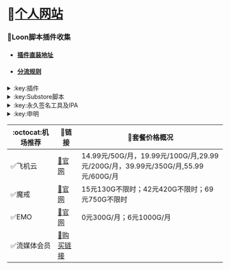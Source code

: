# 🔔[个人网站](https://whatshub.top)
### :balloon:Loon脚本插件收集  
* #### [插件直装地址](https://whatshub.top/loon)
* #### [分流规则](https://whatshub.top/rule)
<details>
   <summary>:key:插件</summary>   

|:octocat:插件|:link:链接|:pushpin:操作说明|
|--|--|--|
|:white_check_mark:4in1|[:link:链接地址](https://whatshub.top/plugin/4in1.plugin)|配置-插件-粘贴链接
|:white_check_mark:去广告|[:link:链接地址](https://whatshub.top/plugin/startingad.plugin)|配置-插件-粘贴链接
|:white_check_mark:去广告mix|[:link:链接地址](https://whatshub.top/plugin/adultra.plugin)|配置-插件-粘贴链接
|:white_check_mark:去广告mix+|[:link:链接地址](https://whatshub.top/plugin/adultraplus.plugin)|配置-插件-粘贴链接
|:white_check_mark:Sub-Store|[:link:链接地址](https://raw.githubusercontent.com/Peng-YM/Sub-Store/master/config/Loon.plugin)|配置-插件-粘贴链接
|:white_check_mark:百度云加速|[:link:链接地址](https://whatshub.top/plugin/BaiduCloud.plugin)|配置-插件-粘贴链接
|:white_check_mark:扫描全能王|[:link:链接地址](https://whatshub.top/plugin/CamScanner.plugin)|配置-插件-粘贴链接
|:white_check_mark:Emby|[:link:链接地址](https://whatshub.top/plugin/Emby.plugin)|配置-插件-粘贴链接
|:white_check_mark:酷我会员|[:link:链接地址](https://whatshub.top/plugin/KuwoVip.plugin)|配置-插件-粘贴链接
|:white_check_mark:酷我数字专辑解锁|[:link:链接地址](https://whatshub.top/plugin/kuwo-unlock.plugin)|配置-插件-粘贴链接
|:white_check_mark:历史价格|[:link:链接地址](https://whatshub.top/plugin/Price.plugin)|配置-插件-粘贴链接
|:white_check_mark:WPS会员解锁|[:link:链接地址](https://whatshub.top/plugin/WPS.plugin)|配置-插件-粘贴链接
|:white_check_mark:Nicegram会员解锁|[:link:链接地址](https://whatshub.top/plugin/nicegram.plugin)|配置-插件-粘贴链接
|:white_check_mark:财新文章解锁|[:link:链接地址](https://whatshub.top/plugin/caixin.plugin)|配置-插件-粘贴链接
|:white_check_mark:spotify会员解锁|[:link:链接地址](https://whatshub.top/plugin/SpotifyPremium.plugin)|配置-插件-粘贴链接
|:white_check_mark:SoundCloud Go+|[:link:链接地址](https://whatshub.top/plugin/soundcloud.plugin)|配置-插件-粘贴链接
|:white_check_mark:切换百度搜索|[:link:链接地址](https://whatshub.top/plugin/B-Search.plugin)|配置-插件-粘贴链接 地址栏输入bd+空格+关键字
|:white_check_mark:代理链路检测|[:link:链接地址](https://whatshub.top/plugin/NodeLinkCheck.plugin)|配置-插件-粘贴链接
|:white_check_mark:网络模式切换|[:link:链接地址](https://whatshub.top/plugin/Running-Mode.plugin)|配置-插件-粘贴链接 自行修改[脚本](https://whatshub.top/plugin/Running-Mode.js)参数
|:white_check_mark:波点音乐|[:link:链接地址](https://whatshub.top/plugin/Bodian.plugin)|配置-插件-粘贴链接
|:white_check_mark:禁用iOS更新|[:link:链接地址](https://whatshub.top/plugin/DisableUpdate.plugin)|配置-插件-粘贴链接
|:white_check_mark:奈飞评分|[:link:链接地址](https://whatshub.top/plugin/Ratings.plugin)|配置-插件-粘贴链接
|:white_check_mark:番茄小说|[:link:链接地址](https://whatshub.top/plugin/fanqienovel.plugin)|配置-插件-粘贴链接
|:white_check_mark:TestFlight|[:link:链接地址](https://whatshub.top/plugin/iRingo_TestFlight.plugin)|配置-插件-粘贴链接
|:white_check_mark:BoxJS|[:link:链接地址](https://raw.githubusercontent.com/chavyleung/scripts/master/box/rewrite/boxjs.rewrite.loon.tf.plugin)|配置-插件-粘贴链接-safari-boxjs.com-添加到主屏幕
|:white_check_mark:Bili换区|[:link:链接地址](https://raw.githubusercontent.com/Coldvvater/Loon/master/Plugin/Bili_Auto_Regions.plugin)|配置-插件-粘贴链接
|:white_check_mark:Q-Search|[:link:链接地址](https://raw.githubusercontent.com/Coldvvater/Loon/master/Plugin/Q-Search.plugin)|配置-插件-粘贴链接（需设置duckduckgo为默认搜索引擎）
|:white_check_mark:豆瓣影视|[:link:链接地址](https://raw.githubusercontent.com/Coldvvater/Loon/master/Plugin/DouBanPlay.plugin)|配置-插件-粘贴链接
|:white_check_mark:字幕增强双语|[:link:链接地址](https://raw.githubusercontent.com/DualSubs/DualSubs/main/plugin/DualSubs.plugin)|配置-插件-粘贴链接
|:white_check_mark:YouTube双语|[:link:链接地址](https://raw.githubusercontent.com/DualSubs/DualSubs/main/plugin/DualSubs.YouTube.plugin)|配置-插件-粘贴链接
|:white_check_mark:签到脚本Cookie获取|[:link:链接地址](https://raw.githubusercontent.com/NobyDa/Script/master/Loon/Loon_GetCookie.plugin)|配置-插件-粘贴链接
|:white_check_mark:TF账户管理|[:link:链接地址](https://raw.githubusercontent.com/NobyDa/Script/master/Loon/Loon_TF_Account.plugin)|配置-插件-粘贴链接
|:white_check_mark:巴哈姆特动画疯|[:link:链接地址](https://raw.githubusercontent.com/NobyDa/Script/master/Loon/Loon_Bahamut_ADS.plugin)|配置-插件-粘贴链接
|:white_check_mark:115网盘|[:link:链接地址](https://raw.githubusercontent.com/Tartarus2014/Loon-Script/master/Plugin/115.plugin)|配置-插件-粘贴链接
|:white_check_mark:节点流媒体支持检测|[:link:链接地址](https://raw.githubusercontent.com/Tartarus2014/Loon-Script/master/Plugin/MediaCheck.plugin)|配置-插件-粘贴链接
|:white_check_mark:微博去广告|[:link:链接地址](https://raw.githubusercontent.com/Tartarus2014/Loon-Script/master/Plugin/Block/WeiboAds.plugin)|配置-插件-粘贴链接
|:white_check_mark:知乎去广告|[:link:链接地址](https://raw.githubusercontent.com/Tartarus2014/Loon-Script/master/Plugin/Block/ZhiHu.plugin)|配置-插件-粘贴链接
|:white_check_mark:跳过代理检测|[:link:链接地址](https://raw.githubusercontent.com/Tartarus2014/Loon-Script/master/Plugin/skip-proxy.plugin)|配置-插件-粘贴链接
|:white_check_mark:DNS解析|[:link:链接地址](https://raw.githubusercontent.com/VirgilClyne/VirgilClyne/main/modules/DNS/DNS.plugin)|配置-插件-粘贴链接
|:white_check_mark:iOS天气|[:link:链接地址](https://raw.githubusercontent.com/VirgilClyne/iRingo/main/plugin/Weather.plugin)|配置-插件-粘贴链接
|:white_check_mark:iOS定位|[:link:链接地址](https://raw.githubusercontent.com/VirgilClyne/iRingo/main/plugin/Location.plugin)|配置-插件-粘贴链接
|:white_check_mark:iOSMitM|[:link:链接地址](https://raw.githubusercontent.com/VirgilClyne/iRingo/main/plugin/MitM.plugin)|配置-插件-粘贴链接
|:white_check_mark:Siri|[:link:链接地址](https://raw.githubusercontent.com/VirgilClyne/iRingo/main/plugin/Siri.plugin)|配置-插件-粘贴链接
|:white_check_mark:Apple News|[:link:链接地址](https://raw.githubusercontent.com/VirgilClyne/iRingo/main/plugin/News.plugin)|配置-插件-粘贴链接
|:white_check_mark:Apple TV|[:link:链接地址](https://raw.githubusercontent.com/VirgilClyne/iRingo/main/plugin/TV.plugin)|配置-插件-粘贴链接
|:white_check_mark:流利说解锁|[:link:链接地址](https://whatshub.top/plugin/lls.plugin)|配置-插件-粘贴链接
|:white_check_mark:JibJab|[:link:链接地址](https://whatshub.top/plugin/jibjab.plugin)|配置-插件-粘贴链接
|:white_check_mark:Mix Camera|[:link:链接地址](https://whatshub.top/plugin/mix.plugin)|配置-插件-粘贴链接
|:white_check_mark:Picsart|[:link:链接地址](https://whatshub.top/plugin/picsart.plugin)|配置-插件-粘贴链接
|:white_check_mark:Polarr|[:link:链接地址](https://whatshub.top/plugin/polarr.plugin)|配置-插件-粘贴链接
|:white_check_mark:皮皮虾|[:link:链接地址](https://whatshub.top/plugin/ppx.plugin)|配置-插件-粘贴链接
|:white_check_mark:VSCO|[:link:链接地址](https://whatshub.top/plugin/vsco.plugin)|配置-插件-粘贴链接
|:white_check_mark:小影|[:link:链接地址](https://whatshub.top/plugin/xiaoying.plugin)|配置-插件-粘贴链接
|:white_check_mark:香蕉视频|[:link:链接地址](https://whatshub.top/plugin/xjsp.plugin)|配置-插件-粘贴链接
|:white_check_mark:ColorWidgets小组件|[:link:链接地址](https://whatshub.top/plugin/colorwidgets.plugin)|配置-插件-粘贴链接
|:white_check_mark:Alarmy闹钟解锁|[:link:链接地址](https://whatshub.top/plugin/alarmy.plugin)|配置-插件-粘贴链接
|:white_check_mark:彩云天气提醒|[:link:链接地址](https://whatshub.top/plugin/caiyun.plugin)|配置-插件-粘贴链接
|:white_check_mark:Aloha浏览器|[:link:链接地址](https://whatshub.top/plugin/aloha.plugin)|配置-插件-粘贴链接
|:white_check_mark:BedtimeFan助眠风扇|[:link:链接地址](https://whatshub.top/plugin/BedtimeFan.plugin)|配置-插件-粘贴链接
|:white_check_mark:Bazaart解锁|[:link:链接地址](https://whatshub.top/plugin/bazaart.plugin)|配置-插件-粘贴链接
|:white_check_mark:DailyYoga解锁|[:link:链接地址](https://whatshub.top/plugin/daily-yoga.plugin)|配置-插件-粘贴链接
|:white_check_mark:Darkroom解锁|[:link:链接地址](https://whatshub.top/plugin/darkroom.plugin)|配置-插件-粘贴链接
|:white_check_mark:Fabulous解锁|[:link:链接地址](https://whatshub.top/plugin/fabulous.plugin)|配置-插件-粘贴链接
|:white_check_mark:Invideo解锁|[:link:链接地址](https://whatshub.top/plugin/invideo.plugin)|配置-插件-粘贴链接
|:white_check_mark:忆飞Gif解锁|[:link:链接地址](https://whatshub.top/plugin/giftr.plugin)|配置-插件-粘贴链接
|:white_check_mark:句读解锁|[:link:链接地址](https://whatshub.top/plugin/judou.plugin)|配置-插件-粘贴链接
|:white_check_mark:Kika会员解锁|[:link:链接地址](https://whatshub.top/plugin/kika.plugin)|配置-插件-粘贴链接
|:white_check_mark:Mojo会员解锁|[:link:链接地址](https://whatshub.top/plugin/mojo.plugin)|配置-插件-粘贴链接
|:white_check_mark:Musixmatch解锁|[:link:链接地址](https://whatshub.top/plugin/musixmatch.plugin)|配置-插件-粘贴链接
|:white_check_mark:MyFitnessPal解锁|[:link:链接地址](https://whatshub.top/plugin/myfitnesspal.plugin)|配置-插件-粘贴链接
|:white_check_mark:Now冥想解锁|[:link:链接地址](https://whatshub.top/plugin/now.plugin)|配置-插件-粘贴链接
|:white_check_mark:奶由壁纸解锁|[:link:链接地址](https://whatshub.top/plugin/nybz.plugin)|配置-插件-粘贴链接
|:white_check_mark:Piccollage解锁|[:link:链接地址](https://whatshub.top/plugin/piccollage.plugin)|配置-插件-粘贴链接
|:white_check_mark:Pixelcut解锁|[:link:链接地址](https://whatshub.top/plugin/pixelcut.plugin)|配置-插件-粘贴链接
|:white_check_mark:时光手账解锁|[:link:链接地址](https://whatshub.top/plugin/sgsz.plugin)|配置-插件-粘贴链接
|:white_check_mark:ShadowLink解锁会员节点|[:link:链接地址](https://whatshub.top/plugin/shadowlinkvpn.plugin)|配置-插件-粘贴链接
|:white_check_mark:Smallpdf解锁|[:link:链接地址](https://whatshub.top/plugin/smallpdf.plugin)|配置-插件-粘贴链接
|:white_check_mark:Tangerine解锁|[:link:链接地址](https://whatshub.top/plugin/tangerine.plugin)|配置-插件-粘贴链接
|:white_check_mark:Ten Percent解锁|[:link:链接地址](https://whatshub.top/plugin/tenpercent.plugin)|配置-插件-粘贴链接
|:white_check_mark:迅雷会员解锁|[:link:链接地址](https://whatshub.top/plugin/thunder.plugin)|配置-插件-粘贴链接
|:white_check_mark:Workout For Women解锁|[:link:链接地址](https://whatshub.top/plugin/wfw.plugin)|配置-插件-粘贴链接
|:white_check_mark:Widgetsmith解锁|[:link:链接地址](https://whatshub.top/plugin/widgetsmith.plugin)|配置-插件-粘贴链接
|:white_check_mark:万能变声器解锁|[:link:链接地址](https://whatshub.top/plugin/wnbsq.plugin)|配置-插件-粘贴链接
|:white_check_mark:指尖时光解锁会员|[:link:链接地址](https://whatshub.top/plugin/zjsg.plugin)|配置-插件-粘贴链接
|:white_check_mark:傲软抠图会员|[:link:链接地址](https://whatshub.top/plugin/apowersoft.plugin)|配置-插件-粘贴链接
|:white_check_mark:Appraven Pro|[:link:链接地址](https://whatshub.top/plugin/appraven.plugin)|配置-插件-粘贴链接
|:white_check_mark:布丁锁屏|[:link:链接地址](https://whatshub.top/plugin/bdsp.plugin)|配置-插件-粘贴链接
|:white_check_mark:Bilibili 1080P|[:link:链接地址](https://whatshub.top/plugin/bili.plugin)|配置-插件-粘贴链接
|:white_check_mark:BOOM会员解锁|[:link:链接地址](https://whatshub.top/plugin/boom.plugin)|配置-插件-粘贴链接
|:white_check_mark:克拉壁纸|[:link:链接地址](https://whatshub.top/plugin/clarity.plugin)|配置-插件-粘贴链接
|:white_check_mark:彩云天气SVIP|[:link:链接地址](https://whatshub.top/plugin/colorweather.plugin)|配置-插件-粘贴链接
|:white_check_mark:Ellabook VIP|[:link:链接地址](https://whatshub.top/plugin/ellabook.plugin)|配置-插件-粘贴链接
|:white_check_mark:Fimo Pro|[:link:链接地址](https://whatshub.top/plugin/fimo.plugin)|配置-插件-粘贴链接
|:white_check_mark:i Love PDF解锁|[:link:链接地址](https://whatshub.top/plugin/ilovepdf.plugin)|配置-插件-粘贴链接
|:white_check_mark:美图秀秀VIP|[:link:链接地址](https://whatshub.top/plugin/meituxx.plugin)|配置-插件-粘贴链接
|:white_check_mark:起伏会员解锁|[:link:链接地址](https://whatshub.top/plugin/qifu.plugin)|配置-插件-粘贴链接
|:white_check_mark:Symbolab Pro|[:link:链接地址](https://whatshub.top/plugin/symbolab.plugin)|配置-插件-粘贴链接
|:white_check_mark:Pixiv Show|[:link:链接地址](https://raw.githubusercontent.com/I-am-R-E/Functional-Store-Hub/Master/PixivShow/Loon.plugin)|配置-插件-粘贴链接
|:white_check_mark:B612咔叽|[:link:链接地址](https://whatshub.top/plugin/b612.plugin)|配置-插件-粘贴链接
|:white_check_mark:儿歌点点会员|[:link:链接地址](https://whatshub.top/plugin/egdd.plugin)|配置-插件-粘贴链接
|:white_check_mark:hyperweb会员解锁|[:link:链接地址](https://whatshub.top/plugin/hyperweb.plugin)|配置-插件-粘贴链接
|:white_check_mark:Molycam会员|[:link:链接地址](https://whatshub.top/plugin/molycam.plugin)|配置-插件-粘贴链接
|:white_check_mark:Photomath会员|[:link:链接地址](https://whatshub.top/plugin/photomath.plugin)|配置-插件-粘贴链接
|:white_check_mark:西窗烛解锁|[:link:链接地址](https://whatshub.top/plugin/xcz.plugin)|配置-插件-粘贴链接
|:white_check_mark:Accuweather解锁|[:link:链接地址](https://whatshub.top/plugin/accu.plugin)|配置-插件-粘贴链接
|:white_check_mark:Meistertask解锁|[:link:链接地址](https://whatshub.top/plugin/meistertask.plugin)|配置-插件-粘贴链接
|:white_check_mark:一言解锁|[:link:链接地址](https://whatshub.top/plugin/yiyan.plugin)|配置-插件-粘贴链接
|:white_check_mark:Fantastical解锁|[:link:链接地址](https://whatshub.top/plugin/fantastical.plugin)|配置-插件-粘贴链接
|:white_check_mark:云听解锁|[:link:链接地址](https://whatshub.top/plugin/yunting.plugin)|配置-插件-粘贴链接
|:white_check_mark:豌豆清单解锁|[:link:链接地址](https://whatshub.top/plugin/wdqd.plugin)|配置-插件-粘贴链接
|:white_check_mark:EMMO解锁|[:link:链接地址](https://whatshub.top/plugin/emmo.plugin)|配置-插件-粘贴链接
|:white_check_mark:小习惯解锁|[:link:链接地址](https://whatshub.top/plugin/xxg.plugin)|配置-插件-粘贴链接
|:white_check_mark:读书笔记解锁|[:link:链接地址](https://whatshub.top/plugin/dsbj.plugin)|配置-插件-粘贴链接
|:white_check_mark:斑马海报解锁|[:link:链接地址](https://whatshub.top/plugin/zebra.plugin)|配置-插件-粘贴链接
|:white_check_mark:My Plate解锁|[:link:链接地址](https://whatshub.top/plugin/myplate.plugin)|配置-插件-粘贴链接
|❌I AM解锁|[:link:链接地址](https://whatshub.top/plugin/iam.plugin)|配置-插件-粘贴链接
|:white_check_mark:iMuseum解锁|[:link:链接地址](https://whatshub.top/plugin/imuseum.plugin)|配置-插件-粘贴链接
|:white_check_mark:Audiomack解锁|[:link:链接地址](https://whatshub.top/plugin/audiomack.plugin)|配置-插件-粘贴链接
|:white_check_mark:Grammarly解锁|[:link:链接地址](https://whatshub.top/plugin/grammarly.plugin)|配置-插件-粘贴链接
|:white_check_mark:TOKCAM解锁|[:link:链接地址](https://whatshub.top/plugin/tokcam.plugin)|配置-插件-粘贴链接
|:white_check_mark:图图记账解锁|[:link:链接地址](https://whatshub.top/plugin/tutu.plugin)|配置-插件-粘贴链接
|:white_check_mark:WallCraft解锁|[:link:链接地址](https://whatshub.top/plugin/wallcraft.plugin)|配置-插件-粘贴链接
|:white_check_mark:新语听书解锁|[:link:链接地址](https://whatshub.top/plugin/xyts.plugin)|配置-插件-粘贴链接
|:white_check_mark:一甜相机解锁|[:link:链接地址](https://whatshub.top/plugin/yitian.plugin)|配置-插件-粘贴链接
|:white_check_mark:Grow解锁|[:link:链接地址](https://whatshub.top/plugin/grow.plugin)|配置-插件-粘贴链接
|:white_check_mark:Xmind思维导图|[:link:链接地址](https://whatshub.top/plugin/xmind.plugin)|配置-插件-粘贴链接
|:white_check_mark:微信公众号去广告|[:link:链接地址](https://whatshub.top/plugin/wechatad.plugin)|配置-插件-粘贴链接
|:white_check_mark:微博去广告|[:link:链接地址](https://whatshub.top/plugin/weiboad.plugin)|配置-插件-粘贴链接
|:white_check_mark:哔哩哔哩去广告|[:link:链接地址](https://whatshub.top/plugin/biliad.plugin)|配置-插件-粘贴链接
|:white_check_mark:喜马拉雅去广告|[:link:链接地址](https://whatshub.top/plugin/xmlyad.plugin)|配置-插件-粘贴链接
|:white_check_mark:网易蜗牛阅读|[:link:链接地址](https://whatshub.top/plugin/wnds.plugin)|配置-插件-粘贴链接
|:white_check_mark:马卡龙玩图|[:link:链接地址](https://whatshub.top/plugin/mklwt.plugin)|配置-插件-粘贴链接
|:white_check_mark:第一弹解锁|[:link:链接地址](https://whatshub.top/plugin/dyd.plugin)|配置-插件-粘贴链接
|:white_check_mark:海豚记账本|[:link:链接地址](https://whatshub.top/plugin/htjzb.plugin)|配置-插件-粘贴链接
|:white_check_mark:PEAK解锁|[:link:链接地址](https://whatshub.top/plugin/peak.plugin)|配置-插件-粘贴链接
|:white_check_mark:Pillow解锁|[:link:链接地址](https://whatshub.top/plugin/pillow.plugin)|配置-插件-粘贴链接
|:white_check_mark:PocketLists解锁|[:link:链接地址](https://whatshub.top/plugin/pocketlists.plugin)|配置-插件-粘贴链接
|:white_check_mark:知音漫客解锁|[:link:链接地址](https://whatshub.top/plugin/zymk.plugin)|配置-插件-粘贴链接
|:white_check_mark:有道云笔记解锁|[:link:链接地址](https://whatshub.top/plugin/ydybj.plugin)|配置-插件-粘贴链接
|:white_check_mark:Vista看天下解锁|[:link:链接地址](https://whatshub.top/plugin/vista.plugin)|配置-插件-粘贴链接
|:white_check_mark:PhotosShop Express会员解锁|[:link:链接地址](https://whatshub.top/plugin/photoshop.plugin)|配置-插件-粘贴链接
|:white_check_mark:人人视频去广告|[:link:链接地址](https://whatshub.top/plugin/rrsp.plugin)|配置-插件-粘贴链接
|:white_check_mark:七猫小说解锁|[:link:链接地址](https://whatshub.top/plugin/qmxs.plugin)|配置-插件-粘贴链接
|:white_check_mark:漫画台小程序解锁|[:link:链接地址](https://whatshub.top/plugin/mht.plugin)|配置-插件-粘贴链接
|:white_check_mark:Notability解锁|[:link:链接地址](https://whatshub.top/plugin/notability.plugin)|配置-插件-粘贴链接
|:white_check_mark:爱美剧解锁|[:link:链接地址](https://whatshub.top/plugin/amj.plugin)|配置-插件-粘贴链接
|:white_check_mark:白描黄金会员|[:link:链接地址](https://whatshub.top/plugin/baimiao.plugin)|配置-插件-粘贴链接
|:white_check_mark:OldRoll相机解锁|[:link:链接地址](https://whatshub.top/plugin/oldroll.plugin)|配置-插件-粘贴链接
|:white_check_mark:少年得到解锁会员|[:link:链接地址](https://whatshub.top/plugin/sndd.plugin)|配置-插件-粘贴链接
|:white_check_mark:大蓝鲸|[:link:链接地址](https://whatshub.top/plugin/dalanjing.plugin)|配置-插件-粘贴链接
|:white_check_mark:螺畤大语文解锁会员|[:link:链接地址](https://whatshub.top/plugin/lsdyw.plugin)|配置-插件-粘贴链接
|:white_check_mark:语文趣配音解锁会员|[:link:链接地址](https://whatshub.top/plugin/ywqpy.plugin)|配置-插件-粘贴链接
|:white_check_mark:配音秀解锁会员|[:link:链接地址](https://whatshub.top/plugin/pyx.plugin)|配置-插件-粘贴链接
|:white_check_mark:纸条年度会员解锁|[:link:链接地址](https://whatshub.top/plugin/zhitiao.plugin)|配置-插件-粘贴链接
|:white_check_mark:石墨文档解锁|[:link:链接地址](https://whatshub.top/plugin/smwd.plugin)|配置-插件-粘贴链接
|:white_check_mark:美篇解锁vip|[:link:链接地址](https://whatshub.top/plugin/meipian.plugin)|配置-插件-粘贴链接
|:white_check_mark:Adobe LightRoom解锁|[:link:链接地址](https://whatshub.top/plugin/lightroom.plugin)|配置-插件-粘贴链接
|:white_check_mark:Calm解锁|[:link:链接地址](https://whatshub.top/plugin/calm.plugin)|配置-插件-粘贴链接
|:white_check_mark:NFC门禁卡公交卡|[:link:链接地址](https://whatshub.top/plugin/nfc.plugin)|配置-插件-粘贴链接
|:white_check_mark:搜图神器|[:link:链接地址](https://whatshub.top/plugin/stsq.plugin)|配置-插件-粘贴链接
|:white_check_mark:https抓包|[:link:链接地址](https://whatshub.top/plugin/https.plugin)|配置-插件-粘贴链接
|:white_check_mark:SSA丝社|[:link:链接地址](https://whatshub.top/plugin/ssa.plugin)|配置-插件-粘贴链接
|:white_check_mark:小小优趣|[:link:链接地址](https://whatshub.top/plugin/xxyq.plugin)|配置-插件-粘贴链接
|:white_check_mark:幻影相册|[:link:链接地址](https://whatshub.top/plugin/hyxc.plugin)|配置-插件-粘贴链接
|:white_check_mark:精塾国学|[:link:链接地址](https://whatshub.top/plugin/jsgx.plugin)|配置-插件-粘贴链接
|:white_check_mark:PrettyUp|[:link:链接地址](https://whatshub.top/plugin/prettyup.plugin)|配置-插件-粘贴链接
|:white_check_mark:Cubox|[:link:链接地址](https://whatshub.top/plugin/cubox.plugin)|配置-插件-粘贴链接
|:white_check_mark:pandora订阅管理|[:link:链接地址](https://whatshub.top/plugin/pandora.plugin)|配置-插件-粘贴链接
|:white_check_mark:微信阅读积分兑换|[:link:链接地址](https://whatshub.top/plugin/wechatread.plugin)|请查阅脚本内教程
|:white_check_mark:来音智能陪练|[:link:链接地址](https://whatshub.top/plugin/ly.plugin)|配置-插件-粘贴链接
|:white_check_mark:熊掌记|[:link:链接地址](https://whatshub.top/plugin/xzj.plugin)|配置-插件-粘贴链接
|❌Notboring解锁|[:link:链接地址](https://whatshub.top/plugin/notboring.plugin)|配置-插件-粘贴链接
|:white_check_mark:如期扫码解锁|[:link:链接地址](https://whatshub.top/plugin/rq.plugin)|配置-插件-粘贴链接
|:white_check_mark:CEO周课|[:link:链接地址](https://whatshub.top/plugin/ceo.plugin)|配置-插件-粘贴链接
|:white_check_mark:Fileball|[:link:链接地址](https://whatshub.top/plugin/fileball.plugin)|配置-插件-粘贴链接
|:white_check_mark:1blocker|[:link:链接地址](https://whatshub.top/plugin/1blocker.plugin)|配置-插件-粘贴链接
|:white_check_mark:AI换脸秀|[:link:链接地址](https://whatshub.top/plugin/ai.plugin)|配置-插件-粘贴链接
|:white_check_mark:proknockout|[:link:链接地址](https://whatshub.top/plugin/proknockout.plugin)|配置-插件-粘贴链接
|:white_check_mark:青柠海报|[:link:链接地址](https://whatshub.top/plugin/qnhb.plugin)|配置-插件-粘贴链接
|:white_check_mark:FainTV|[:link:链接地址](https://whatshub.top/plugin/faintv.plugin)|配置-插件-粘贴链接
|:white_check_mark:微信听书|[:link:链接地址](https://whatshub.top/plugin/wxts.plugin)|配置-插件-粘贴链接
|:white_check_mark:人民日报去广告|[:link:链接地址](https://whatshub.top/plugin/rmrb.plugin)|配置-插件-粘贴链接
|:white_check_mark:爱企查|[:link:链接地址](https://whatshub.top/plugin/aqc.plugin)|配置-插件-粘贴链接
|:white_check_mark:微信读书免费卡解锁|[:link:链接地址](https://whatshub.top/plugin/wxds.plugin)|配置-插件-粘贴链接
|:white_check_mark:chic|[:link:链接地址](https://whatshub.top/plugin/chic.plugin)|配置-插件-粘贴链接
|:white_check_mark:有道词典|[:link:链接地址](https://whatshub.top/plugin/ydcd.plugin)|配置-插件-粘贴链接
|:white_check_mark:一路听天下|[:link:链接地址](https://whatshub.top/plugin/ylttx.plugin)|配置-插件-粘贴链接
|:white_check_mark:网速测试大师|[:link:链接地址](https://whatshub.top/plugin/wscsds.plugin)|配置-插件-粘贴链接
|:white_check_mark:网速管家|[:link:链接地址](https://whatshub.top/plugin/wsgj.plugin)|配置-插件-粘贴链接
|:white_check_mark:EFEKT美易|[:link:链接地址](https://whatshub.top/plugin/efekt.plugin)|配置-插件-粘贴链接
|:white_check_mark:WPS稻壳|[:link:链接地址](https://whatshub.top/plugin/doc.plugin)|配置-插件-粘贴链接
|:white_check_mark:米克锁屏|[:link:链接地址](https://whatshub.top/plugin/mksp.plugin)|配置-插件-粘贴链接
|:white_check_mark:阿布睡前故事|[:link:链接地址](https://whatshub.top/plugin/absqgs.plugin)|配置-插件-粘贴链接
|:white_check_mark:collart|[:link:链接地址](https://whatshub.top/plugin/collart.plugin)|配置-插件-粘贴链接
|:white_check_mark:博商小麦|[:link:链接地址](https://whatshub.top/plugin/bsxm.plugin)|配置-插件-粘贴链接
|:white_check_mark:MEMRISE|[:link:链接地址](https://whatshub.top/plugin/memrise.plugin)|配置-插件-粘贴链接
|:white_check_mark:堆糖|[:link:链接地址](https://whatshub.top/plugin/duitang.plugin)|配置-插件-粘贴链接
|:white_check_mark:Flomo|[:link:链接地址](https://whatshub.top/plugin/folomo.plugin)|配置-插件-粘贴链接
|:white_check_mark:APTV|[:link:链接地址](https://whatshub.top/plugin/aptv.plugin)|配置-插件-粘贴链接
|:white_check_mark:香哈菜谱大全|[:link:链接地址](https://whatshub.top/plugin/cp.plugin)|配置-插件-粘贴链接
|:white_check_mark:长相思|[:link:链接地址](https://whatshub.top/plugin/cxs.plugin)|配置-插件-粘贴链接
|:white_check_mark:电子请柬制作|[:link:链接地址](https://whatshub.top/plugin/dzqj.plugin)|配置-插件-粘贴链接
|:white_check_mark:黄油相机|[:link:链接地址](https://whatshub.top/plugin/hyxj.plugin)|配置-插件-粘贴链接
|:white_check_mark:Lingokids|[:link:链接地址](https://whatshub.top/plugin/lingokids.plugin)|配置-插件-粘贴链接
|:white_check_mark:百度文库阅读解锁|[:link:链接地址](https://whatshub.top/plugin/bdwk.plugin)|配置-插件-粘贴链接
|:white_check_mark:Craft|[:link:链接地址](https://whatshub.top/plugin/craft.plugin)|配置-插件-粘贴链接
|:white_check_mark:Panda小组件|[:link:链接地址](https://whatshub.top/plugin/panda.plugin)|配置-插件-粘贴链接
|:white_check_mark:Keep|[:link:链接地址](https://whatshub.top/plugin/keep.plugin)|配置-插件-粘贴链接
|:white_check_mark:Documents|[:link:链接地址](https://whatshub.top/plugin/documents.plugin)|配置-插件-粘贴链接
|:white_check_mark:Planny|[:link:链接地址](https://whatshub.top/plugin/planny.plugin)|配置-插件-粘贴链接
|:white_check_mark:Ego Reader|[:link:链接地址](https://whatshub.top/plugin/ego.plugin)|配置-插件-粘贴链接
|:white_check_mark:极速扫描仪|[:link:链接地址](https://whatshub.top/plugin/jssmy.plugin)|配置-插件-粘贴链接
|:white_check_mark:指尖笔记|[:link:链接地址](https://whatshub.top/plugin/zjbj.plugin)|配置-插件-粘贴链接
|:white_check_mark:钱迹|[:link:链接地址](https://whatshub.top/plugin/qj.plugin)|配置-插件-粘贴链接
|:white_check_mark:Agenda|[:link:链接地址](https://whatshub.top/plugin/agenda.plugin)|配置-插件-粘贴链接
|:white_check_mark:多重搜索|[:link:链接地址](https://whatshub.top/plugin/multisearch.plugin)|配置-插件-粘贴链接
|:white_check_mark:即刻运动|[:link:链接地址](https://whatshub.top/plugin/jkyd.plugin)|配置-插件-粘贴链接
|:white_check_mark:Day One|[:link:链接地址](https://whatshub.top/plugin/dayone.plugin)|配置-插件-粘贴链接
|:white_check_mark:Usage|[:link:链接地址](https://whatshub.top/plugin/usage.plugin)|配置-插件-粘贴链接
|:white_check_mark:谜底时钟|[:link:链接地址](https://whatshub.top/plugin/mdsz.plugin)|配置-插件-粘贴链接
|:white_check_mark:MoenyThings|[:link:链接地址](https://whatshub.top/plugin/moneythings.plugin)|配置-插件-粘贴链接
|:white_check_mark:手机扫描仪|[:link:链接地址](https://whatshub.top/plugin/sjsmy.plugin)|配置-插件-粘贴链接
|:white_check_mark:Sorted|[:link:链接地址](https://whatshub.top/plugin/sorted.plugin)|配置-插件-粘贴链接
|:white_check_mark:尽简衣橱|[:link:链接地址](https://whatshub.top/plugin/jjyc.plugin)|配置-插件-粘贴链接
|:white_check_mark:看理想|[:link:链接地址](https://whatshub.top/plugin/klx.plugin)|配置-插件-粘贴链接
|:white_check_mark:目标地图|[:link:链接地址](https://whatshub.top/plugin/mbdt.plugin)|配置-插件-粘贴链接
|:white_check_mark:拼图酱|[:link:链接地址](https://whatshub.top/plugin/ptj.plugin)|配置-插件-粘贴链接
|:white_check_mark:向日葵阅读|[:link:链接地址](https://whatshub.top/plugin/xrk.plugin)|配置-插件-粘贴链接
|:white_check_mark:卡片日记|[:link:链接地址](https://whatshub.top/plugin/kprj.plugin)|配置-插件-粘贴链接
|:white_check_mark:莉景天气|[:link:链接地址](https://whatshub.top/plugin/ljtq.plugin)|配置-插件-粘贴链接
|:white_check_mark:Motivation|[:link:链接地址](https://whatshub.top/plugin/motivation.plugin)|配置-插件-粘贴链接
|:white_check_mark:PDF Viewer|[:link:链接地址](https://whatshub.top/plugin/pdfviewer.plugin)|配置-插件-粘贴链接
|:white_check_mark:Percento|[:link:链接地址](https://whatshub.top/plugin/percento.plugin)|配置-插件-粘贴链接
|:white_check_mark:Pixelance|[:link:链接地址](https://whatshub.top/plugin/pixelance.plugin)|配置-插件-粘贴链接
|:white_check_mark:Retake|[:link:链接地址](https://whatshub.top/plugin/retake.plugin)|配置-插件-粘贴链接
|:white_check_mark:色采|[:link:链接地址](https://whatshub.top/plugin/sc.plugin)|配置-插件-粘贴链接
|:white_check_mark:闪萌表情|[:link:链接地址](https://whatshub.top/plugin/smbq.plugin)|配置-插件-粘贴链接
|:white_check_mark:音频剪辑|[:link:链接地址](https://whatshub.top/plugin/ypjj.plugin)|配置-插件-粘贴链接
|:white_check_mark:Varlens|[:link:链接地址](https://whatshub.top/plugin/varlens.plugin)|配置-插件-粘贴链接
|:white_check_mark:一木记账|[:link:链接地址](https://whatshub.top/plugin/ymjz.plugin)|配置-插件-粘贴链接
|:white_check_mark:Drafts|[:link:链接地址](https://whatshub.top/plugin/drafts.plugin)|配置-插件-粘贴链接
|:white_check_mark:叮叮水印相机|[:link:链接地址](https://whatshub.top/plugin/ddsyxj.plugin)|配置-插件-粘贴链接
|:white_check_mark:Emote|[:link:链接地址](https://whatshub.top/plugin/emote.plugin)|配置-插件-粘贴链接
|:white_check_mark:灵敢足迹|[:link:链接地址](https://whatshub.top/plugin/lgzj.plugin)|配置-插件-粘贴链接
|:white_check_mark:7分钟HIIT运动|[:link:链接地址](https://whatshub.top/plugin/seven.plugin)|配置-插件-粘贴链接
|:white_check_mark:私密相册管家|[:link:链接地址](https://whatshub.top/plugin/smxcgj.plugin)|配置-插件-粘贴链接
|:white_check_mark:FitnessView|[:link:链接地址](https://whatshub.top/plugin/fnv.plugin)|配置-插件-粘贴链接
|:white_check_mark:TODO清单|[:link:链接地址](https://whatshub.top/plugin/todo.plugin)|配置-插件-粘贴链接
|:white_check_mark:淘票票评分|[:link:链接地址](https://whatshub.top/plugin/tpp.plugin)|配置-插件-粘贴链接
|:white_check_mark:天天豆|[:link:链接地址](https://whatshub.top/plugin/ttd.plugin)|配置-插件-粘贴链接
|:white_check_mark:咖映|[:link:链接地址](https://whatshub.top/plugin/ky.plugin)|配置-插件-粘贴链接
|:white_check_mark:VCUS|[:link:链接地址](https://whatshub.top/plugin/vcus.plugin)|配置-插件-粘贴链接
|:white_check_mark:傲软PDF编辑|[:link:链接地址](https://whatshub.top/plugin/arpdfbj.plugin)|配置-插件-粘贴链接
|:white_check_mark:傲软投屏|[:link:链接地址](https://whatshub.top/plugin/artp.plugin)|配置-插件-粘贴链接
|:white_check_mark:幻休|[:link:链接地址](https://whatshub.top/plugin/hx.plugin)|配置-插件-粘贴链接
|:white_check_mark:绘影字幕|[:link:链接地址](https://whatshub.top/plugin/hyzm.plugin)|配置-插件-粘贴链接
|:white_check_mark:汇中考|[:link:链接地址](https://whatshub.top/plugin/hzk.plugin)|配置-插件-粘贴链接
|:white_check_mark:iScreen|[:link:链接地址](https://whatshub.top/plugin/iscreen.plugin)|配置-插件-粘贴链接
|:white_check_mark:小组件盒子|[:link:链接地址](https://whatshub.top/plugin/xzjhz.plugin)|配置-插件-粘贴链接
|:white_check_mark:佐糖|[:link:链接地址](https://whatshub.top/plugin/zt.plugin)|配置-插件-粘贴链接
|:white_check_mark:飞鱼计划|[:link:链接地址](https://whatshub.top/plugin/fyjh.plugin)|配置-插件-粘贴链接
|:white_check_mark:过期啦|[:link:链接地址](https://whatshub.top/plugin/gql.plugin)|配置-插件-粘贴链接
|:white_check_mark:乃糖小组件|[:link:链接地址](https://whatshub.top/plugin/nt.plugin)|配置-插件-粘贴链接
|:white_check_mark:一书一课|[:link:链接地址](https://whatshub.top/plugin/ysyk.plugin)|配置-插件-粘贴链接
|:white_check_mark:充电助手|[:link:链接地址](https://whatshub.top/plugin/cdzs.plugin)|配置-插件-粘贴链接
|:white_check_mark:电视家|[:link:链接地址](https://whatshub.top/plugin/dsj.plugin)|配置-插件-粘贴链接
|:white_check_mark:Endel|[:link:链接地址](https://whatshub.top/plugin/endel.plugin)|配置-插件-粘贴链接
|:white_check_mark:格至日记|[:link:链接地址](https://whatshub.top/plugin/gzrj.plugin)|配置-插件-粘贴链接
|:white_check_mark:高德地图去广告|[:link:链接地址](https://whatshub.top/plugin/gddt.plugin)|配置-插件-粘贴链接
|:white_check_mark:好事发生|[:link:链接地址](https://whatshub.top/plugin/hsfs.plugin)|配置-插件-粘贴链接
|:white_check_mark:简讯|[:link:链接地址](https://whatshub.top/plugin/jianxun.plugin)|配置-插件-粘贴链接
|:white_check_mark:可拍|[:link:链接地址](https://whatshub.top/plugin/kepai.plugin)|配置-插件-粘贴链接
|:white_check_mark:Lifeviewer|[:link:链接地址](https://whatshub.top/plugin/lifeviewer.plugin)|配置-插件-粘贴链接
|:white_check_mark:Relens|[:link:链接地址](https://whatshub.top/plugin/relens.plugin)|配置-插件-粘贴链接
|:white_check_mark:Vivacut|[:link:链接地址](https://whatshub.top/plugin/vivacut.plugin)|配置-插件-粘贴链接
|:white_check_mark:Watchout|[:link:链接地址](https://whatshub.top/plugin/watchout.plugin)|配置-插件-粘贴链接
|:white_check_mark:无痕去水印|[:link:链接地址](https://whatshub.top/plugin/whqsy.plugin)|配置-插件-粘贴链接
|:white_check_mark:节点信息查询|[:link:链接地址](https://whatshub.top/plugin/GeoLocation.plugin)|配置-插件-粘贴链接
|:white_check_mark:一键换脸|[:link:链接地址](https://whatshub.top/plugin/yjhl.plugin)|配置-插件-粘贴链接
|:white_check_mark:Styleart|[:link:链接地址](https://whatshub.top/plugin/styleart.plugin)|配置-插件-粘贴链接
|:white_check_mark:流媒体解锁查询|[:link:链接地址](https://whatshub.top/plugin/MediaChecker.plugin)|配置-插件-粘贴链接
|:white_check_mark:7动|[:link:链接地址](https://whatshub.top/plugin/7dong.plugin)|配置-插件-粘贴链接
|:white_check_mark:生活指数通知|[:link:链接地址](https://whatshub.top/plugin/lifeindex.plugin)|配置-插件-粘贴链接
|:white_check_mark:海报工厂|[:link:链接地址](https://whatshub.top/plugin/hbgc.plugin)|配置-插件-粘贴链接
|:white_check_mark:我的番茄|[:link:链接地址](https://whatshub.top/plugin/wdfq.plugin)|配置-插件-粘贴链接
|:white_check_mark:FoMz|[:link:链接地址](https://whatshub.top/plugin/fomz.plugin)|配置-插件-粘贴链接
|:white_check_mark:日杂相机|[:link:链接地址](https://whatshub.top/plugin/rzxj.plugin)|配置-插件-粘贴链接
|:white_check_mark:古诗词大全|[:link:链接地址](https://whatshub.top/plugin/gscdq.plugin)|配置-插件-粘贴链接
|:white_check_mark:Mondly|[:link:链接地址](https://whatshub.top/plugin/mondly.plugin)|配置-插件-粘贴链接
|:white_check_mark:猫头鹰文件|[:link:链接地址](https://whatshub.top/plugin/mtywj.plugin)|配置-插件-粘贴链接
|:white_check_mark:YouTube去广告|[:link:链接地址](https://whatshub.top/plugin/youtube.plugin)|配置-插件-粘贴链接
|:white_check_mark:汉堡儿童故事|[:link:链接地址](https://whatshub.top/plugin/hbetgs.plugin)|配置-插件-粘贴链接
|:white_check_mark:iconKiller|[:link:链接地址](https://whatshub.top/plugin/iconkiller.plugin)|配置-插件-粘贴链接
|:white_check_mark:中华诗词库|[:link:链接地址](https://whatshub.top/plugin/zhsck.plugin)|配置-插件-粘贴链接
|:white_check_mark:字体册|[:link:链接地址](https://whatshub.top/plugin/ztc.plugin)|配置-插件-粘贴链接
|:white_check_mark:配音|[:link:链接地址](https://whatshub.top/plugin/peiyin.plugin)|配置-插件-粘贴链接
|:white_check_mark:AdGuard|[:link:链接地址](https://whatshub.top/plugin/adguard.plugin)|配置-插件-粘贴链接
|:white_check_mark:阿里云盘签到|[:link:链接地址](https://whatshub.top/plugin/aliyun.plugin)|配置-插件-粘贴链接





****
* 解锁类插件一般需要登录账号恢复购买，如不生效，请卸载重装。
* 除集合类外，脚本插件均署名原作者，如有署名错误，请联系邮箱更正。
* 如需修改或分享，请保留作者信息。

</details>



<details>
  <summary>:key:Substore脚本</summary>  

|:octocat:Sub-Store脚本|:link:链接|:pushpin:操作说明|
|--|--|--|
|:white_check_mark:脚本操作：重命名|[:link:链接地址](https://raw.githubusercontent.com/qwerzl/rename.js/main/rename.js#input=zh&output=zh&airport=你需要的机场名)|SubStore-订阅编辑-添加操作-脚本操作-粘贴链接（自行修改自己的机场名）
|:white_check_mark:脚本过滤：筛选80 443端口|[:link:链接地址](https://raw.githubusercontent.com/deezertidal/private/main/port-filter.js)|SubStore-订阅编辑-添加操作-脚本过滤-粘贴链接
|:white_check_mark:脚本过滤：筛选80,443，vmess,ws节点(免流节点)|[:link:链接地址](https://raw.githubusercontent.com/deezertidal/private/main/nodes-filter.js)|SubStore-订阅编辑-添加操作-脚本过滤-粘贴链接
|:white_check_mark:脚本操作：修改host混淆|[:link:链接地址](https://raw.githubusercontent.com/deezertidal/private/main/vmess-host.js)|SubStore-订阅编辑-添加操作-脚本操作-粘贴链接（自行修改参数）

</details>


<details>

  <summary>:key:永久签名工具及IPA</summary>  
  
|:octocat:签名工具|:link:链接|:pushpin:操作说明|
|--|--|--|
|:white_check_mark:TrollStore 永久签名|[:link:教程](https://github.com/deezertidal/shadowrocket-rules/blob/main/TrollStore.MD)|支持iOS14.0-15.4.1
|:white_check_mark:Youtube.ipa|[:link:链接地址](https://github.com/qnblackcat/uYouPlus/releases/download/v18.08.1-2.3.1/uYouPlus_18.08.1_2.3.1.ipa)|去广告 后台播放音乐 画中画
|:white_check_mark:微信双开.ipa|[:link:链接地址](https://github.com/zwf234/WeChat/releases)|双开
|:white_check_mark:Appstore++|[:link:链接地址](https://ipa.store/2886.html)|降级工具
|:white_check_mark:Tiktok.ipa|[:link:链接地址](https://drive.google.com/file/d/1XMbpcMiv2yYEw6ApYG8sCL9oGNbPpcJ5/view?usp=drivesdk)|内置换区功能
|:white_check_mark:No homebar|[:link:链接地址](https://appdb.to/app/cydia/1900001061)|隐藏屏幕底部横条
|:white_check_mark:Trollspeed.ipa|[:link:链接地址](https://drive.google.com/file/d/17HIcHpiclJnFi_pAVpc71rTsDAL3JKCn/view)|显示网速
|:white_check_mark:其他.ipa|[:link:链接地址](https://appdb.to/search/?type=cydia)，[:link:链接地址](https://ipa.store)|



</details>


 <details>
  <summary>:key:申明</summary>

## :warning:免责声明：

* 本项目涉及的任何解锁和解密分析脚本仅用于资源共享和学习研究，不能保证其合法性，准确性，完整性和有效性，请根据情况自行判断.

* 间接使用脚本的任何用户，包括但不限于建立VPS或在某些行为违反国家/地区法律或相关法规的情况下进行传播, 本项目对于由此引起的任何隐私泄漏或其他后果概不负责.

* 请勿将Script项目的任何内容用于商业或非法目的，否则后果自负.

* 如果任何单位或个人认为该项目的脚本可能涉嫌侵犯其权利，则应及时通知并提供身份证明，所有权证明，我们将在收到认证文件后删除相关脚本.

* 对任何脚本问题概不负责，包括但不限于由任何脚本错误导致的任何损失或损害.

* 您必须在下载后的24小时内从计算机或手机中完全删除以上内容.

* 任何以任何方式查看此项目的人或直接或间接使用该Script项目的任何脚本的使用者都应仔细阅读此声明。保留随时更改或补充此免责声明的权利。一旦使用并复制了任何相关脚本或Script项目的规则，则视为您已接受此免责声明.

### 特别感谢（排名不分先后,如有遗漏请提醒补充）：

* [@ddgksf2013](https://github.com/ddgksf2013)

* [@Marol62926](https://github.com/Marol62926)

* [@Tartarus2014](https://github.com/Tartarus2014)

* [@I-am-R-E](https://github.com/I-am-R-E)

* [@yqc007](https://github.com/yqc007)

* [@nzw9314](https://github.com/nzw9314)

* [@Qure](https://github.com/Koolson/Qure)

* [@Orz](https://github.com/Orz-3/mini)

* [@NobyDa](https://github.com/NobyDa)

* [@lhie1](https://github.com/lhie1)

* [@ConnersHua](https://github.com/ConnersHua)

* [@chavyleung](https://github.com/chavyleung)

* [@yichahucha](https://github.com/yichahucha)

* [@langkhach270389](https://github.com/langkhach270389)

* [@Choler](https://github.com/Choler)

* [@onewayticket255](https://github.com/onewayticket255)

* [@NavePnow](https://github.com/NavePnow)

* [@Meeta](https://github.com/MeetaGit)

* [@Neurogram-R](https://github.com/Neurogram-R)

* [@sazs34](https://github.com/sazs34)

* [@uniqueque](https://github.com/uniqueque)

* [@eHpo](https://github.com/eHpo1/Rules)

* [@Sunert](https://github.com/Sunert/Scripts)

* [@songyangzz](https://github.com/songyangzz/QuantumultX.git)

* [@zZPiglet](https://github.com/zZPiglet/Task.git)

* [@Peng-YM](https://github.com/Peng-YM/QuanX)

* [@evilbutcher](https://github.com/evilbutcher/Quantumult_X/tree/master)

* [@lxk0301](https://gitee.com/lxk0301/jd_scripts/tree/master/)

* [@toulanboy](https://github.com/toulanboy/scripts)

* [@lowking](https://github.com/lowking/Scripts)
 </details>

|:octocat:机场推荐|:link:链接| :pushpin:套餐价格概况
|--|--|--|
|:white_check_mark:飞机云|[:link:官网](https://feiji27.com/auth/register?code=iMgM)|14.99元/50G/月，19.99元/100G/月,29.99元/200G/月，39.99元/350G/月,55.99元/600G/月
|:white_check_mark:魔戒|[:link:官网](https://mojie.me/#/register?code=tq2kydAz)|15元130G不限时；42元420G不限时；69元750G不限时
|:white_check_mark:EMO|[:link:官网](https://yyds.emovpn.top/#/register?code=7KLxhYOS)|0元300G/月；6元1000G/月
|:white_check_mark:流媒体会员|[:link:购买链接](https://ihezu.gold/mnWUrr)|  

